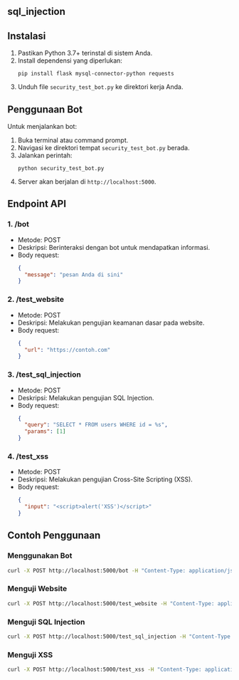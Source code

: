 ## sql_injection
## Instalasi
1. Pastikan Python 3.7+ terinstal di sistem Anda.
2. Install dependensi yang diperlukan:
   ```
   pip install flask mysql-connector-python requests
   ```
3. Unduh file `security_test_bot.py` ke direktori kerja Anda.

## Penggunaan Bot
Untuk menjalankan bot:
1. Buka terminal atau command prompt.
2. Navigasi ke direktori tempat `security_test_bot.py` berada.
3. Jalankan perintah:
   ```
   python security_test_bot.py
   ```
4. Server akan berjalan di `http://localhost:5000`.

## Endpoint API

### 1. /bot
- Metode: POST
- Deskripsi: Berinteraksi dengan bot untuk mendapatkan informasi.
- Body request:
  ```json
  {
    "message": "pesan Anda di sini"
  }
  ```

### 2. /test_website
- Metode: POST
- Deskripsi: Melakukan pengujian keamanan dasar pada website.
- Body request:
  ```json
  {
    "url": "https://contoh.com"
  }
  ```

### 3. /test_sql_injection
- Metode: POST
- Deskripsi: Melakukan pengujian SQL Injection.
- Body request:
  ```json
  {
    "query": "SELECT * FROM users WHERE id = %s",
    "params": [1]
  }
  ```

### 4. /test_xss
- Metode: POST
- Deskripsi: Melakukan pengujian Cross-Site Scripting (XSS).
- Body request:
  ```json
  {
    "input": "<script>alert('XSS')</script>"
  }
  ```

## Contoh Penggunaan

### Menggunakan Bot
```bash
curl -X POST http://localhost:5000/bot -H "Content-Type: application/json" -d '{"message": "halo"}'
```

### Menguji Website
```bash
curl -X POST http://localhost:5000/test_website -H "Content-Type: application/json" -d '{"url": "https://ngajilagi.id"}'
```

### Menguji SQL Injection
```bash
curl -X POST http://localhost:5000/test_sql_injection -H "Content-Type: application/json" -d '{"query": "SELECT * FROM users WHERE id = %s", "params": [1]}'
```

### Menguji XSS
```bash
curl -X POST http://localhost:5000/test_xss -H "Content-Type: application/json" -d '{"input": "<script>alert('XSS')</script>"}'
```
